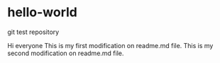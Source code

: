 # hello-world
git test repository

Hi everyone 
This is my first modification on readme.md file.
This is my second modification on readme.md file.
